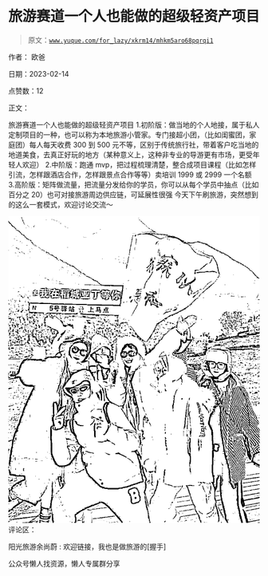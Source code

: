 # 旅游赛道一个人也能做的超级轻资产项目

> 原文：[`www.yuque.com/for_lazy/xkrm14/mhkm5aro68pqrqi1`](https://www.yuque.com/for_lazy/xkrm14/mhkm5aro68pqrqi1)



作者： 欧爸



日期：2023-02-14



点赞数：12

<ne-hole id="u8a17bda9" data-lake-id="u8a17bda9">

正文：



旅游赛道一个人也能做的超级轻资产项目 1.初阶版：做当地的个人地接，属于私人定制项目的一种，也可以称为本地旅游小管家。专门接超小团，（比如闺蜜团，家庭团）每人每天收费 300 到 500 元不等，区别于传统旅行社，带着客户吃当地的地道美食，去真正好玩的地方（某种意义上，这种非专业的导游更有市场，更受年轻人欢迎） 2.中阶版：跑通 mvp，把过程梳理清楚，整合成项目课程（比如怎样引流，怎样跟酒店合作，怎样跟景点合作等等）卖培训 1999 或 2999 一个名额 3.高阶版：矩阵做流量，把流量分发给你的学员，你可以从每个学员中抽点（比如百分之 20）也可对接旅游周边供应链，可延展性很强 今天下午刷旅游，突然想到的这么一套模式，欢迎讨论交流～



![](img/7568cee131604385c61d835e7e0786b7.png)  <ne-hole id="uea091018" data-lake-id="uea091018"><ne-p id="u3860c965" data-lake-id="u3860c965">评论区：



阳光旅游余尚蔚 : 欢迎链接，我也是做旅游的[握手]

<ne-hole id="u4fc9bc24" data-lake-id="u4fc9bc24">

公众号懒人找资源，懒人专属群分享

</ne-hole></ne-hole></ne-p></ne-hole>